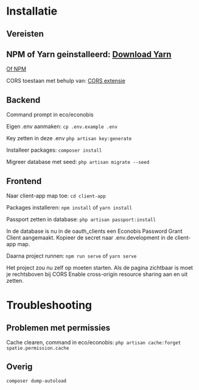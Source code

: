 # Installatie
## Vereisten
NPM of Yarn geinstalleerd:
[Download Yarn](https://yarnpkg.com/lang/en/docs/install/)
- 
[Of NPM](https://www.npmjs.com/get-npm)

CORS toestaan met behulp van:
[CORS extensie](https://chrome.google.com/webstore/detail/allow-control-allow-origi/nlfbmbojpeacfghkpbjhddihlkkiljbi)

## Backend
Command prompt in eco/econobis

Eigen .env aanmaken:
`cp .env.example .env`

Key zetten in deze .env
`php artisan key:generate`

Installeer packages:
`composer install`

Migreer database met seed:
`php artisan migrate --seed`

## Frontend
Naar client-app map toe:
`cd client-app`

Packages installeren:
`npm install` of `yarn install`

Passport zetten in database:
`php artisan passport:install`

In de database is nu in de oauth_clients een Econobis Password Grant Client aangemaakt. Kopieer de secret naar .env.development in de client-app map.

Daarna project runnen:
`npm run serve` of `yarn serve`

Het project zou nu zelf op moeten starten. Als de pagina zichtbaar is moet je rechtsboven bij CORS Enable cross-origin resource sharing aan en uit zetten.

# Troubleshooting
## Problemen met permissies
Cache clearen, command in eco/econobis: 
`php artisan cache:forget spatie.permission.cache`
## Overig
`composer dump-autoload`